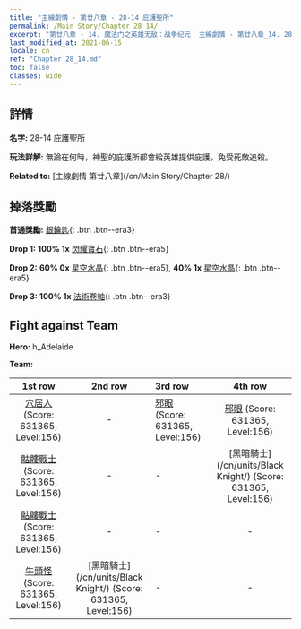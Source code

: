 ```yaml
---
title: "主線劇情 - 第廿八章 - 28-14 庇護聖所"
permalink: /Main Story/Chapter 28_14/
excerpt: "第廿八章 - 14. 魔法门之英雄无敌：战争纪元  主線劇情 - 第廿八章_14. 28-14 庇護聖所"
last_modified_at: 2021-06-15
locale: cn
ref: "Chapter 28_14.md"
toc: false
classes: wide
---
```


## 詳情

 **名字:** 28-14 庇護聖所

 **玩法詳解:** 無論在何時，神聖的庇護所都會給英雄提供庇護，免受死敵追殺。

 **Related to:** [主線劇情 第廿八章](/cn/Main Story/Chapter 28/)

## 掉落獎勵

 **首通獎勵:** [銀鑰匙](/cn/Items/con_693/){: .btn .btn--era3}

 **Drop 1:** **100% 1x** [閃耀寶石](/cn/Items/mat_100/){: .btn .btn--era5}

 **Drop 2:** **60% 0x** [星空水晶](/cn/Items/mat_94/){: .btn .btn--era5}, **40% 1x** [星空水晶](/cn/Items/mat_94/){: .btn .btn--era5}

 **Drop 3:** **100% 1x** [法術卷軸](/cn/Items/con_694/){: .btn .btn--era3}


## Fight against Team
 **Hero:** h_Adelaide

 **Team:**


  | 1st row | 2nd row | 3rd row | 4th row |
  |:----:|:----:|:----|:----:|
  | [穴居人](/cn/units/Troglodyte/) (Score: 631365, Level:156)  | - | [邪眼](/cn/units/Beholder/) (Score: 631365, Level:156)  | [邪眼](/cn/units/Beholder/) (Score: 631365, Level:156)  |
  | [骷髏戰士](/cn/units/Skeleton/) (Score: 631365, Level:156)  | - | - | [黑暗騎士](/cn/units/Black Knight/) (Score: 631365, Level:156)  |
  | [骷髏戰士](/cn/units/Skeleton/) (Score: 631365, Level:156)  | - | - | - |
  | [牛頭怪](/cn/units/Minotaur/) (Score: 631365, Level:156)  | [黑暗騎士](/cn/units/Black Knight/) (Score: 631365, Level:156)  | - | - |


